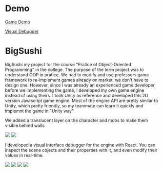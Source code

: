 # Demo

[Game Demo](http://bigsushi.lucher.club)

[Visual Debugger](http://bigsushi.lucher.club/debugger)

# BigSushi

BigSushi my project for the course "Pratice of Object-Oriented Programming" in the college. The purpose of the term project was to understand OOP in pratice. We had to modify and use professors game framework to re-implement games already on market, we don't have to design one. However, since I was already an experienced game developer, before we implementing the game, I developed my own game engine instead of using theirs. I took Unity as reference and developed this 2D version Javascript game engine. Most of the engine API are pretty similar to Unity, which pretty friendly, so my teammate can learn it quickly and implemnt the game in "Unity way".  

We added a translucent layer on the character and mobs to make them visible behind walls.

![](/images/image10.png)
![](/images/image11.png)

I developed a visual interface debugger for the engine with React. You can inspect the scene objects and their properties with it, and even modify their values in real-time.

![](/images/image12.png)
![](/images/image13.png)
![](/images/image14.png)
![](/images/image15.png)